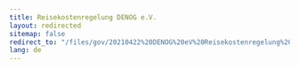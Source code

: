 ```yaml
---
title: Reisekostenregelung DENOG e.V.
layout: redirected
sitemap: false
redirect_to: "/files/gov/20210422%20DENOG%20eV%20Reisekostenregelung%20Final.pdf"
lang: de
---
```



